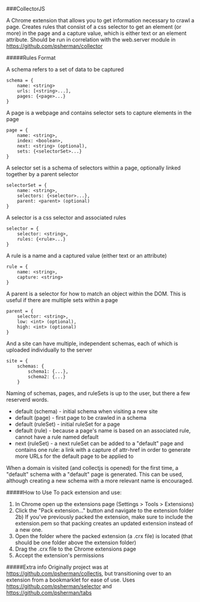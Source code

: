 ###CollectorJS

A Chrome extension that allows you to get information necessary to crawl a page. Creates rules that consist of a css selector to get an element (or more) in the page and a capture value, which is either text or an element attribute. Should be run in correlation with the web.server module in https://github.com/psherman/collector

#####Rules Format

A schema refers to a set of data to be captured
    
    schema = {
        name: <string>
        urls: [<string>...],
        pages: {<page>...}
    }

A page is a webpage and contains selector sets to capture elements in the page

    page = {
        name: <string>,
        index: <boolean>,
        next: <string> (optional),
        sets: {<selectorSet>...}
    }

A selector set is a schema of selectors within a page, optionally linked together by a parent selector

    selectorSet = {
        name: <string>,
        selectors: {<selector>...},
        parent: <parent> (optional)
    }

A selector is a css selector and associated rules

    selector = {
        selector: <string>,
        rules: {<rule>...}
    }

A rule is a name and a captured value (either text or an attribute)

    rule = {
        name: <string>,
        capture: <string>
    }

A parent is a selector for how to match an object within the DOM. This is useful if there are multiple sets within a page

    parent = {
        selector: <string>,
        low: <int> (optional),
        high: <int> (optional)
    }

And a site can have multiple, independent schemas, each of which is uploaded individually to the server

    site = {
        schemas: {
            schema1: {...},
            schema2: {...}
        }

Naming of schemas, pages, and ruleSets is up to the user, but there a few reserverd words.

* default (schema) - initial schema when visiting a new site
* default (page) - first page to be crawled in a schema
* default (ruleSet) - initial ruleSet for a page
* default (rule) - because a page's name is based on an associated rule, cannot have a rule named default
* next (ruleSet) - a next ruleSet can be added to a "default" page and contains one rule: a link with a capture of attr-href in order to generate more URLs for the default page to be applied to

When a domain is visited (and collectjs is opened) for the first time, a "default" schema with a "default" page is generated. This can be used, although creating a new schema with a more relevant name is encouraged.

#####How to Use
To pack extension and use:
1) In Chrome open up the extensions page (Settings > Tools > Extensions)
2) Click the "Pack extension..." button and navigate to the extension folder
2b) If you've previously packed the extension, make sure to include the extension.pem so that packing creates an updated extension instead of a new one.
3) Open the folder where the packed extension (a .crx file) is located (that should be one folder above the extension folder)
4) Drag the .crx file to the Chrome extensions page
5) Accept the extension's permissions

#####Extra info
Originally project was at https://github.com/psherman/collectjs, but transitioning over to an extension from a bookmarklet for ease of use.
Uses https://github.com/psherman/selector and https://github.com/psherman/tabs
